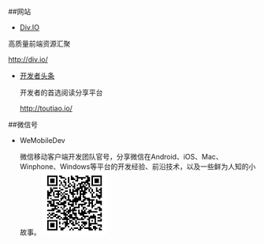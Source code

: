 ##网站

* [Div.IO](http://div.io/)
  
 高质量前端资源汇聚

 http://div.io/
 
* [开发者头条](http://toutiao.io/)
  
  开发者的首选阅读分享平台
  
  http://toutiao.io/


##微信号

* WeMobileDev 

  微信移动客户端开发团队官号，分享微信在Android、iOS、Mac、Winphone、Windows等平台的开发经验、前沿技术，以及一些鲜为人知的小故事。
  ![](pics/WeMobileDev.png)